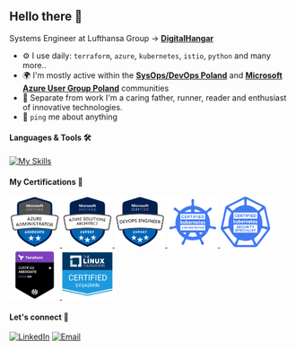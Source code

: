 ## Hello there 👋

Systems Engineer at Lufthansa Group -> [**DigitalHangar**](http://digitalhangar.aero)<br>

- ⚙️ I use daily: `terraform`, `azure`, `kubernetes`, `istio`, `python` and many more..
- 🌍 I'm mostly active within the [**SysOps/DevOps Poland**](https://www.sysopspolska.pl) and [**Microsoft Azure User Group Poland**](https://www.meetup.com/pl-PL/microsoft-azure-users-group-poland/) communities
- 🏃 Separate from work I'm a caring father, runner, reader and enthusiast of innovative technologies.
- 💬 `ping` me about anything


#### Languages & Tools 🛠

[![My Skills](https://skillicons.dev/icons?i=terraform,azure,kubernetes,git,py,go,linux,bash,elasticsearch,cloudflare)](https://skillicons.dev)


#### My Certifications 💯

<a href="https://learn.microsoft.com/api/credentials/share/en-us/BORECKIMIKOLAJ-6994/5706983D76D382EA?sharingId=D9D288E5A9AF06BA">
    <img src="certifications/az-104.png" alt="AZ-104" width="90">
</a>

<a href="https://learn.microsoft.com/api/credentials/share/en-us/BORECKIMIKOLAJ-6994/36A494E64272B34B?sharingId=D9D288E5A9AF06BA">
    <img src="certifications/az-305.png" alt="AZ-305" width="90">
</a>

<a href="https://learn.microsoft.com/api/credentials/share/en-us/BORECKIMIKOLAJ-6994/F0F842A5AC2A8444?sharingId=D9D288E5A9AF06BA">
    <img src="certifications/az-400.png" alt="AZ-400" width="90">
</a>

<a href="https://www.credly.com/badges/745a5163-0b3b-4f57-9232-60daab50e367/public_url">
    <img src="certifications/cka.png" alt="CKA" width="90">
</a>

<a href="https://www.credly.com/badges/68689ef2-25ff-460c-8985-a9e9de145ace/public_url">
    <img src="certifications/cks.png" alt="CKS" width="90">
</a>

<a href="https://www.credly.com/badges/c5215e97-b125-412a-8926-e263e62b2cbc/public_url">
    <img src="certifications/tf.png" alt="Terraform" width="90">
</a>

<a href="https://www.credly.com/badges/ecb8367e-5c84-4810-bf75-bf304fea7fe5/public_url">
    <img src="certifications/lfcs.png" alt="LFCS" width="90">
</a>


#### Let's connect 🤝

[![LinkedIn](https://img.shields.io/badge/LinkedIn-blue?style=for-the-badge&logo=Linkedin&logoColor=white)](https://www.linkedin.com/in/mikolajborecki/)
[![Email](https://img.shields.io/badge/Email-D14836?style=for-the-badge&logo=Gmail&logoColor=white)](mailto:mikolaj.borecki1@gmail.com)
